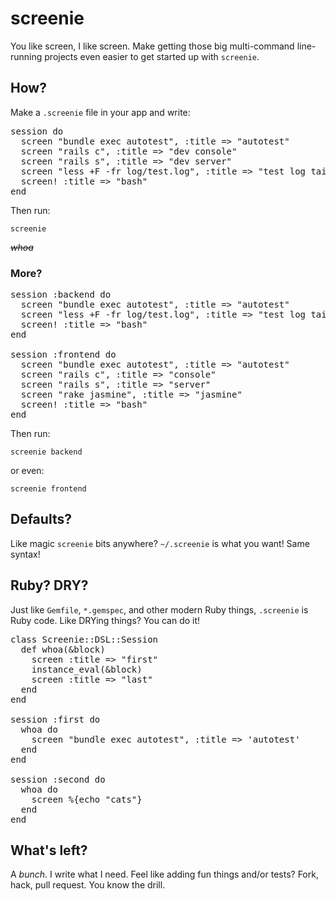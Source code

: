 # screenie

You like screen, I like screen. Make getting those big multi-command line-running projects
even easier to get started up with `screenie`.

## How?

Make a `.screenie` file in your app and write:

<pre>
session do
  screen "bundle exec autotest", :title => "autotest"
  screen "rails c", :title => "dev console"
  screen "rails s", :title => "dev server"
  screen "less +F -fr log/test.log", :title => "test log tail"
  screen! :title => "bash"
end
</pre>

Then run:

    screenie

_~~whoa~~_

### More?

<pre>
session :backend do
  screen "bundle exec autotest", :title => "autotest"
  screen "less +F -fr log/test.log", :title => "test log tail"
  screen! :title => "bash"
end

session :frontend do
  screen "bundle exec autotest", :title => "autotest"
  screen "rails c", :title => "console"
  screen "rails s", :title => "server"
  screen "rake jasmine", :title => "jasmine"
  screen! :title => "bash"
end
</pre>

Then run:

    screenie backend

or even:

    screenie frontend

## Defaults?

Like magic `screenie` bits anywhere? `~/.screenie` is what you want! Same syntax!

## Ruby? DRY?

Just like `Gemfile`, `*.gemspec`, and other modern Ruby things, `.screenie` is Ruby code. Like
DRYing things? You can do it!

<pre>
class Screenie::DSL::Session
  def whoa(&block)
    screen :title => "first"
    instance_eval(&block)
    screen :title => "last"
  end
end

session :first do
  whoa do
    screen "bundle exec autotest", :title => 'autotest'
  end
end

session :second do
  whoa do
    screen %{echo "cats"}
  end
end
</pre>

## What's left?

A _bunch_. I write what I need. Feel like adding fun things and/or tests? Fork, hack, pull request. You know the drill.
